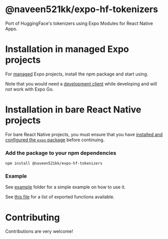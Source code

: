 # @naveen521kk/expo-hf-tokenizers

Port of HuggingFace's tokenizers using Expo Modules for React Native Apps.

# Installation in managed Expo projects

For [managed](https://docs.expo.dev/archive/managed-vs-bare/) Expo projects, install the npm package and start using.

Note that you would need a [development client](https://docs.expo.dev/develop/development-builds/introduction/) while developing and will not work with Expo Go.

# Installation in bare React Native projects

For bare React Native projects, you must ensure that you have [installed and configured the `expo` package](https://docs.expo.dev/bare/installing-expo-modules/) before continuing.

### Add the package to your npm dependencies

```
npm install @naveen521kk/expo-hf-tokenizers
```

### Example

See [example](https://github.com/naveen521kk/expo-hf-tokenizers/tree/main/example) folder for a simple example on how to use it.

See [this file](https://github.com/naveen521kk/expo-hf-tokenizers/blob/main/src/ExpoHfTokenizersModule.ts) for a list of exported functions available.

# Contributing

Contributions are very welcome!

